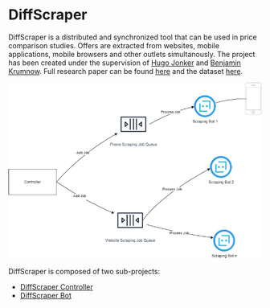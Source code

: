 # DiffScraper

DiffScraper is a distributed and synchronized tool that can be used in price comparison studies.  Offers are extracted from websites, mobile applications, mobile browsers and other outlets simultanously. The project has been created under the supervision of [Hugo Jonker](http://www.open.ou.nl/hjo/) and [Benjamin Krumnow](https://blogs.gm.fh-koeln.de/ktds/en/team-en/benjamin-krumnow/). Full research paper can be found [here](http://www.open.ou.nl/hjo/supervision/2021-godfried-meesters-msc-thesis.pdf) and the dataset [here](https://github.com/godfriedmeesters/diffscraper/tree/main/pricing_data).

![Diagram](https://github.com/godfriedmeesters/diffscraper/blob/main/messageDriven.png?raw=true)


DiffScraper is composed of two sub-projects:
- [DiffScraper Controller](https://github.com/godfriedmeesters/controller "DiffScraper Controller")
- [DiffScraper Bot](https://github.com/godfriedmeesters/scraper "DiffScraper Bot")



